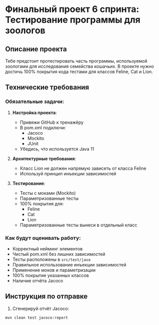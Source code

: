 # Финальный проект 6 спринта: Тестирование программы для зоологов

## Описание проекта
Тебе предстоит протестировать часть программы, используемой зоологами для исследования семейства кошачьих. В проекте нужно достичь 100% покрытия кода тестами для классов Feline, Cat и Lion.

## Технические требования

### Обязательные задачи:
1. **Настройка проекта**:
   - Привяжи GitHub к тренажёру
   - В pom.xml подключи:
     - Jacoco
     - Mockito
     - JUnit
   - Убедись, что используется Java 11

2. **Архитектурные требования**:
   - Класс Lion не должен напрямую зависеть от класса Feline
   - Используй принцип инъекции зависимостей

3. **Тестирование**:
   - Тесты с моками (Mockito)
   - Параметризованные тесты
   - 100% покрытия для:
     - Feline
     - Cat
     - Lion
   - Параметризованные тесты вынеси в отдельный класс

### Как будут оценивать работу:
- Корректный нейминг элементов
- Чистый pom.xml без лишних зависимостей
- Тесты расположены в `src/test/java`
- Правильное использование инъекции зависимостей
- Применение моков и параметризации
- 100% покрытие указанных классов
- Наличие отчёта Jacoco

## Инструкция по отправке

1. Сгенерируй отчёт Jacoco:
```bash
mvn clean test jacoco:report